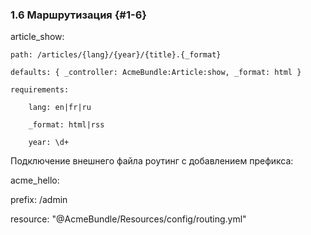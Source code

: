 ### 1.6 Маршрутизация {#1-6}

article_show:

    path: /articles/{lang}/{year}/{title}.{_format}

    defaults: { _controller: AcmeBundle:Article:show, _format: html }

    requirements:

        lang: en|fr|ru

        _format: html|rss

        year: \d+

Подключение внешнего файла роутинг с добавлением префикса:

acme_hello:

   prefix: /admin

resource: "@AcmeBundle/Resources/config/routing.yml"